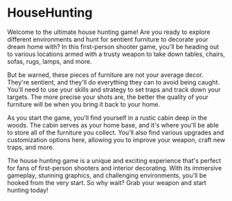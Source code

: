 # HouseHunting

Welcome to the ultimate house hunting game! Are you ready to explore different environments and hunt for sentient furniture to decorate your dream home with? In this first-person shooter game, you'll be heading out to various locations armed with a trusty weapon to take down tables, chairs, sofas, rugs, lamps, and more.

But be warned, these pieces of furniture are not your average decor. They're sentient, and they'll do everything they can to avoid being caught. You'll need to use your skills and strategy to set traps and track down your targets. The more precise your shots are, the better the quality of your furniture will be when you bring it back to your home.

As you start the game, you'll find yourself in a rustic cabin deep in the woods. The cabin serves as your home base, and it's where you'll be able to store all of the furniture you collect. You'll also find various upgrades and customization options here, allowing you to improve your weapon, craft new traps, and more.

The house hunting game is a unique and exciting experience that's perfect for fans of first-person shooters and interior decorating. With its immersive gameplay, stunning graphics, and challenging environments, you'll be hooked from the very start. So why wait? Grab your weapon and start hunting today!
